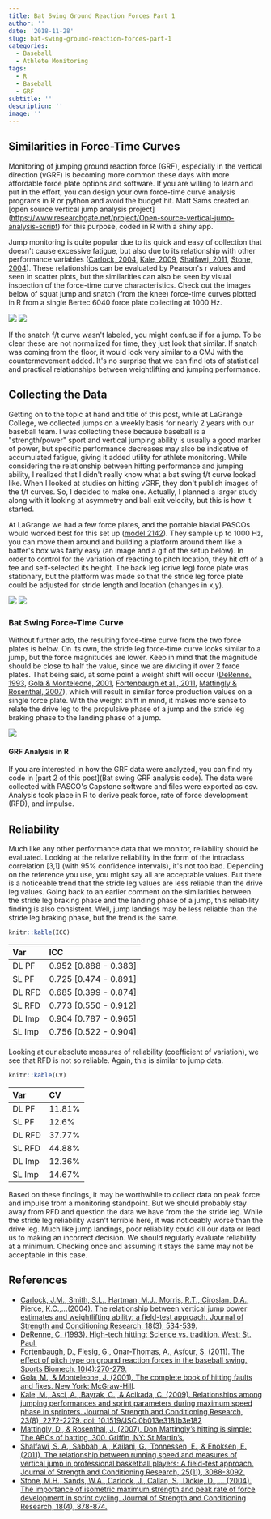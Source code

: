 ```yaml
---
title: Bat Swing Ground Reaction Forces Part 1
author: ''
date: '2018-11-28'
slug: bat-swing-ground-reaction-forces-part-1
categories:
  - Baseball
  - Athlete Monitoring
tags:
  - R
  - Baseball
  - GRF
subtitle: ''
description: ''
image: ''
---
```


## Similarities in Force-Time Curves
Monitoring of jumping ground reaction force (GRF), especially in the vertical direction (vGRF) is becoming more common these days with more affordable force plate options and software. If you are willing to learn and put in the effort, you can design your own force-time curve analysis programs in R or python and avoid the budget hit. Matt Sams created an [open source vertical jump analysis project] (https://www.researchgate.net/project/Open-source-vertical-jump-analysis-script) for this purpose, coded in R with a shiny app. 


Jump monitoring is quite popular due to its quick and easy of collection that doesn't cause excessive fatigue, but also due to its relationship with other performance variables ([Carlock, 2004](https://www.ncbi.nlm.nih.gov/pubmed/15320676), [Kale, 2009](https://www.ncbi.nlm.nih.gov/pubmed/19826298), [Shalfawi, 2011](https://www.ncbi.nlm.nih.gov/pubmed/21993034), [Stone, 2004](https://www.researchgate.net/publication/8153735_The_Importance_of_Isometric_Maximum_Strength_and_Peak_Rate-of-Force_Development_in_Sprint_Cycling)). These relationships can be evaluated by Pearson's r values and seen in scatter plots, but the similarities can also be seen by visual inspection of the force-time curve characteristics. Check out the images below of squat jump and snatch (from the knee) force-time curves plotted in R from a single Bertec 6040 force plate collecting at 1000 Hz.

![](SJ.png)
![](Snatch.png)


If the snatch f/t curve wasn't labeled, you might confuse if for a jump. To be clear these are not normalized for time, they just look that similar. If snatch was coming from the floor, it would look very similar to a CMJ with the countermovement added. It's no surprise that we can find lots of statistical and practical relationships between weightlifting and jumping performance. 

## Collecting the Data
Getting on to the topic at hand and title of this post, while at LaGrange College, we collected jumps on a weekly basis for nearly 2 years with our baseball team. I was collecting these because baseball is a "strength/power" sport and vertical jumping ability is usually a good marker of power, but specific performance decreases may also be indicative of accumulated fatigue, giving it added utility for athlete monitoring. While considering the relationship between hitting performance and jumping ability, I realized that I didn't really know what a bat swing f/t curve looked like. When I looked at studies on hitting vGRF, they don't publish images of the f/t curves. So, I decided to make one. Actually, I planned a larger study along with it looking at asymmetry and ball exit velocity, but this is how it started.


At LaGrange we had a few force plates, and the portable biaxial PASCOs would worked best for this set up ([model 2142](https://www.pasco.com/prodCatalog/PS/PS-2142_pasport-2-axis-force-platform/index.cfm)). They sample up to 1000 Hz, you can move them around and building a platform around them like a batter's box was fairly easy (an image and a gif of the setup below). In order to control for the variation of reacting to pitch location, they hit off of a tee and self-selected its height. The back leg (drive leg) force plate was stationary, but the platform was made so that the stride leg force plate could be adjusted for stride length and location (changes in x,y). 

![](Picture1.png)
![](BSgrf.gif)

### Bat Swing Force-Time Curve
Without further ado, the resulting force-time curve from the two force plates is below. On its own, the stride leg force-time curve looks similar to a jump, but the force magnitudes are lower. Keep in mind that the magnitude should be close to half the value, since we are dividing it over 2 force plates. That being said, at some point a weight shift will occur ([DeRenne, 1993](https://www.amazon.com/High-tech-hitting-Science-vs-tradition/dp/0314021663), [Gola & Monteleone, 2001](https://www.amazon.com/Louisville-Slugger%C2%AE-Complete-Hitting-Faults/dp/0809298023), [Fortenbaugh et al., 2011](https://www.ncbi.nlm.nih.gov/pubmed/22303780), [Mattingly & Rosenthal, 2007](https://www.amazon.com/Don-Mattinglys-Hitting-Simple-Batting/dp/0312366205)), which will result in similar force production values on a single force plate. With the weight shift in mind, it makes more sense to relate the drive leg to the propulsive phase of a jump and the stride leg braking phase to the landing phase of a jump.

![](ftcurve.png)
#### GRF Analysis in R
If you are interested in how the GRF data were analyzed, you can find my code in [part 2 of this post](Bat swing GRF analysis code). The data were collected with PASCO's Capstone software and files were exported as csv. Analysis took place in R to derive peak force, rate of force development (RFD), and impulse. 

## Reliability
Much like any other performance data that we monitor, reliability should be evaluated.  Looking at the relative reliability in the form of the intraclass correlation [3,1] (with 95% confidence intervals), it's not too bad. Depending on the reference you use, you might say all are acceptable values. But there is a noticeable trend that the stride leg values are less reliable than the drive leg values. Going back to an earlier comment on the similarities between the stride leg braking phase and the landing phase of a jump, this reliability finding is also consistent. Well, jump landings may be less reliable than the stride leg braking phase, but the trend is the same.



```r
knitr::kable(ICC)
```



|Var    |ICC                   |
|:------|:---------------------|
|DL PF  |0.952 [0.888 - 0.383] |
|SL PF  |0.725 [0.474 - 0.891] |
|DL RFD |0.685 [0.399 - 0.874] |
|SL RFD |0.773 [0.550 - 0.912] |
|DL Imp |0.904 [0.787 - 0.965] |
|SL Imp |0.756 [0.522 - 0.904] |

Looking at our absolute measures of reliability (coefficient of variation), we see that RFD is not so reliable. Again, this is similar to jump data. 



```r
knitr::kable(CV)
```



|Var    |CV     |
|:------|:------|
|DL PF  |11.81% |
|SL PF  |12.6%  |
|DL RFD |37.77% |
|SL RFD |44.88% |
|DL Imp |12.36% |
|SL Imp |14.67% |

Based on these findings, it may be worthwhile to collect data on peak force and impulse from a monitoring standpoint. But we should probably stay away from RFD and question the data we have from the the stride leg. While the stride leg reliability wasn't terrible here, it was noticeably worse than the drive leg. Much like jump landings, poor reliability could kill our data or lead us to making an incorrect decision. We should regularly evaluate reliability at a minimum. Checking once and assuming it stays the same may not be acceptable in this case.

## References

+ [Carlock, J.M., Smith, S.L., Hartman, M.J., Morris, R.T., Ciroslan, D.A., Pierce, K.C.,...(2004). The relationship between vertical jump power estimates and weightlifting ability: a field-test approach. Journal of Strength and Conditioning Research, 18(3), 534-539.](https://www.ncbi.nlm.nih.gov/pubmed/15320676)
+ [DeRenne, C. (1993). High-tech hitting: Science vs. tradition. West: St. Paul.](https://www.amazon.com/High-tech-hitting-Science-vs-tradition/dp/0314021663)
+ [Fortenbaugh, D., Flesig, G., Onar-Thomas, A., Asfour, S. (2011). The effect of pitch type on ground reaction forces in the baseball swing. Sports Biomech, 10(4):270-279.](https://www.ncbi.nlm.nih.gov/pubmed/22303780)
+ [Gola, M., & Monteleone, J. (2001). The complete book of hitting faults and fixes. New York: McGraw-Hill](https://www.amazon.com/Louisville-Slugger%C2%AE-Complete-Hitting-Faults/dp/0809298023).
+ [Kale, M., Asci, A., Bayrak, C., & Acikada, C. (2009). Relationships among jumping performances and sprint parameters during maximum speed phase in sprinters. Journal of Strength and Conditioning Research, 23(8), 2272-2279. doi: 10.1519/JSC.0b013e3181b3e182](https://www.ncbi.nlm.nih.gov/pubmed/19826298)
+ [Mattingly, D., & Rosenthal, J. (2007). Don Mattingly’s hitting is simple: The ABCs of batting .300. Griffin, NY: St Martin’s.](https://www.amazon.com/Don-Mattinglys-Hitting-Simple-Batting/dp/0312366205)
+ [Shalfawi, S. A., Sabbah, A., Kailani, G., Tonnessen, E., & Enoksen, E. (2011). The relationship between running speed and measures of vertical jump in professional basketball players: A field-test approach. Journal of Strength and Conditioning Research, 25(11), 3088-3092.](https://www.ncbi.nlm.nih.gov/pubmed/21993034)
+ [Stone, M.H., Sands, W.A., Carlock, J., Callan, S., Dickie, D., ... (2004). The importance of isometric maximum strength and peak rate of force development in sprint cycling. Journal of Strength and Conditioning Research, 18(4), 878-874.](https://www.researchgate.net/publication/8153735_The_Importance_of_Isometric_Maximum_Strength_and_Peak_Rate-of-Force_Development_in_Sprint_Cycling)
